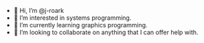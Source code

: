 - 👋 Hi, I’m @j-roark
- 👀 I’m interested in systems programming.
- 🌱 I’m currently learning graphics programming.
- 💞️ I’m looking to collaborate on anything that I can offer help with.
